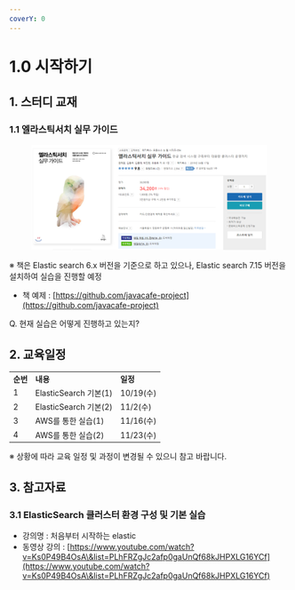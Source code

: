 ```yaml
---
coverY: 0
---
```


# 1.0 시작하기

## **1. 스터디 교재** &#x20;

### 1.1 엘라스틱서치 실무 가이드

<figure><img src="../.gitbook/assets/image.png" alt=""><figcaption></figcaption></figure>

※ 책은 Elastic search 6.x 버전을 기준으로 하고 있으나, Elastic search 7.15 버전을 설치하여 실습을 진행할 예정

* 책 예제 : [https://github.com/javacafe-project](https://github.com/javacafe-project)

Q. 현재 실습은 어떻게 진행하고 있는지?



## 2. 교육일정

|        |                     |          |
| ------ | ------------------- | -------- |
| **순번** | **내용**              | **일정**   |
| 1      | ElasticSearch 기본(1) | 10/19(수) |
| 2      | ElasticSearch 기본(2) | 11/2(수)  |
| 3      | AWS를 통한 실습(1)       | 11/16(수) |
| 4      | AWS를 통한 실습(2)       | 11/23(수) |

&#x20; ※ 상황에 따라 교육 일정 및 과정이 변경될 수 있으니 참고 바랍니다.



## 3. 참고자료

### 3.1 ElasticSearch 클러스터 환경 구성 및 기본 실습

* 강의명 : 처음부터 시작하는 elastic
* 동영상 강의 : [https://www.youtube.com/watch?v=Ks0P49B4OsA\&list=PLhFRZgJc2afp0gaUnQf68kJHPXLG16YCf](https://www.youtube.com/watch?v=Ks0P49B4OsA\&list=PLhFRZgJc2afp0gaUnQf68kJHPXLG16YCf)



